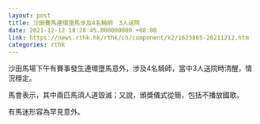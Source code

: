 ```yaml
---
layout: post
title: 沙田賽馬連環墮馬涉及4名騎師　3人送院
date: 2021-12-12 18:28:45.000000000 +08:00
link: https://news.rthk.hk/rthk/ch/component/k2/1623865-20211212.htm
categories: rthk
---
```


沙田馬場下午有賽事發生連環墮馬意外，涉及4名騎師，當中3人送院時清醒，情況穩定。

馬會表示，其中兩匹馬須人道毀滅；又說，頒獎儀式從簡，包括不播放國歌。

有馬迷形容為罕見意外。
